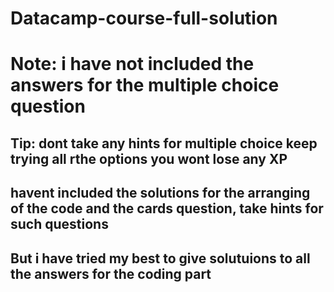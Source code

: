 # Datacamp-course-full-solution

<h1> Note: i have not included the answers for the multiple choice question </h1>
<h2> Tip: dont take any hints for multiple choice keep trying all rthe options you wont lose any XP </h2>
<h2>havent included the solutions for the arranging of the code and the cards question, take hints for such questions </h2>
  <h2>But i have tried my best to give solutuions to all the answers for the coding part </h2>

